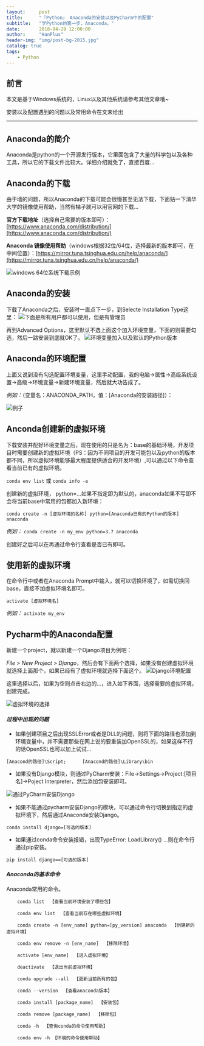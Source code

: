 ```yaml
---
layout:     post
title:      "『Python』 Anaconda的安装以及PyCharm中的配置"
subtitle:   "学Python的第一步，Anaconda。"
date:       2018-04-29 12:00:00
author:     "HanPlus"
header-img: "img/post-bg-2015.jpg"
catalog: true
tags:
    - Python
---
```



## 前言

本文是基于Windows系统的，Linux以及其他系统请参考其他文章哦~ 

安装以及配置遇到的问题以及常用命令在文末给出

---
##  Anaconda的简介

Anaconda是python的一个开源发行版本，它里面包含了大量的科学包以及各种工具，所以它的下载文件比较大。详细介绍就免了，直接百度...

##  Anaconda的下载

由于墙的问题，所以Anaconda的下载可能会很慢甚至无法下载，下面贴一下清华大学的镜像使用帮助，当然有梯子就可以用官网的下载...

**官方下载地址**（选择自己需要的版本即可）：
[https://www.anaconda.com/distribution/](https://www.anaconda.com/distribution/)

**Anaconda 镜像使用帮助**（windows根据32位/64位，选择最新的版本即可，在中间位置）：[https://mirror.tuna.tsinghua.edu.cn/help/anaconda/](https://mirror.tuna.tsinghua.edu.cn/help/anaconda/)

![windows 64位系统下载示例](https://upload-images.jianshu.io/upload_images/10515352-cd98d4fb17e4d480.png)

## Anaconda的安装

下载了Anaconda之后，安装时一直点下一步，到Selecte Installation Type这里：
![下面是所有用户都可以使用，但是有管理员](https://upload-images.jianshu.io/upload_images/10515352-fddf433a16ebd8eb.png)

再到Advanced Options，这里默认不选上面这个加入环境变量，下面的则需要勾选，然后一路安装到底就OK了。
![环境变量加入以及默认的Python版本](https://upload-images.jianshu.io/upload_images/10515352-27a52f7288e8e7be.png)


## Anaconda的环境配置

上面又说到没有勾选配置环境变量，这里手动配置，我的电脑->属性->高级系统设置->高级->环境变量->新建环境变量，然后就大功告成了。

*例如：*（变量名：ANACONDA_PATH，值：[Anaconda的安装路径]）：

![例子](https://upload-images.jianshu.io/upload_images/10515352-09b0a975920458ca.png)


## Anconda创建新的虚拟环境

下载安装并配好环境变量之后，现在使用的只是名为：base的基础环境，开发项目时需要创建新的虚拟环境（PS：因为不同项目的开发可能包以及python的版本都不同，所以虚拟环境能够最大程度提供适合的开发环境）,可以通过以下命令查看当前已有的虚拟环境。

`conda env list` 或 `conda info -e `

创建新的虚拟环境， python=...如果不指定即为默认的，anaconda如果不写即不会将当前base中常用的包都加入新环境：

```conda create -n [虚拟环境的名称] python=[Anaconda已有的Python的版本] anaconda```

*例如：* ```conda create -n my_env python=3.7 anaconda```

创建好之后可以在再通过命令行查看是否已有即可。

## 使用新的虚拟环境

在命令行中或者在Anaconda Prompt中输入，就可以切换环境了，如需切换回base，直接不加虚拟环境名即可。

```activate [虚拟环境名] ```

*例如：* ```activate my_env```

## Pycharm中的Anaconda配置

新建一个project，就以新建一个Django项目为例吧：

*File* > *New Project* > *Django*，然后会有下面两个选择，如果没有创建虚拟环境就选择上面那个，如果已经有了虚拟环境就选择下面这个。
![Django环境配置](https://upload-images.jianshu.io/upload_images/10515352-0333683e758b8ad5.png)

这里选择以后，如果为空则点击右边的...，进入如下界面，选择需要的虚拟环境，创建完成。

![虚拟环境的选择](https://upload-images.jianshu.io/upload_images/10515352-ac4216e515955cff.png)

#### *过程中出现的问题*

- 如果创建项目之后出现SSLError或者是DLL的问题，则将下面的路径也添加到环境变量中，并不需要那些在网上说的要重装加OpenSSL的，如果这样不行的话OpenSSL也可以加上试试...

```[Anacond的路径]\Script;      [Anacond的路径]\Library\bin```

- 如果没有Django模块，则通过PyCharm安装：File->Settings->Project:[项目名]->Poject Interpreter，然后添加包安装即可。

![通过PyCharm安装Django](https://upload-images.jianshu.io/upload_images/10515352-ad073d5d0f099e10.png)


- 如果不能通过pycharm安装Django的模块，可以通过命令行切换到指定的虚拟环境下，然后通过Anaconda安装Django。

```conda install django=[可选的版本]```

- 如果通过conda命令安装报错，出现TypeError: LoadLibrary() ...则在命令行通过pip安装。

```pip install django==[可选的版本]```

#### *Anaconda的基本命令*

Anaconda常用的命令。

```
    conda list  【查看当前环境安装了哪些包】

    conda env list  【查看当前存在哪些虚拟环境】
    
    conda create -n [env_name] python=[py_version] anaconda  【创建新的虚拟环境】

    conda env remove -n [env_name]  【移除环境】

    activate [env_name]  【进入虚拟环境】

    deactivate  【退出当前虚拟环境】

    conda upgrade --all  【更新当前所有的包】

    conda --version  【查看anaconda版本】

    conda install [package_name]  【安装包】
    
    conda remove [package_name]  【移除包】

    conda -h  【查询conda的命令使用帮助】
    
    conda env -h 【环境的命令使用帮助】
```